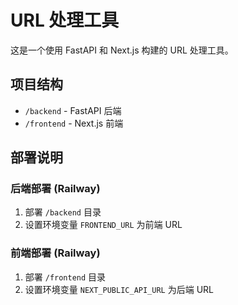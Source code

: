 # URL 处理工具

这是一个使用 FastAPI 和 Next.js 构建的 URL 处理工具。

## 项目结构

- `/backend` - FastAPI 后端
- `/frontend` - Next.js 前端

## 部署说明

### 后端部署 (Railway)
1. 部署 `/backend` 目录
2. 设置环境变量 `FRONTEND_URL` 为前端 URL

### 前端部署 (Railway)
1. 部署 `/frontend` 目录
2. 设置环境变量 `NEXT_PUBLIC_API_URL` 为后端 URL 